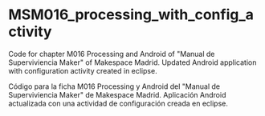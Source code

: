 # MSM016_processing_with_config_activity
Code for chapter M016 Processing and Android of "Manual de Superviviencia Maker" of Makespace Madrid. Updated Android application with configuration activity created in eclipse.

Código para la ficha M016 Processing y Android del "Manual de Superviviencia Maker" de Makespace Madrid. Aplicación Android actualizada con una actividad de configuración creada en eclipse.
